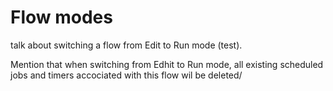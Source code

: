 # Flow modes

talk about switching a flow from Edit to Run mode (test). 


Mention that when switching from Edhit to Run mode, 
all existing scheduled jobs and timers accociated with this flow wil be deleted/ 
 